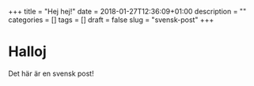 +++
title = "Hej hej!"
date = 2018-01-27T12:36:09+01:00
description = ""
categories = []
tags = []
draft = false
slug = "svensk-post"
+++

# Halloj

Det här är en svensk post!
